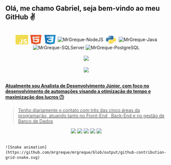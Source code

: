   ## Olá, me chamo Gabriel, seja bem-vindo ao meu GitHub ✌
  
<div style="display: inline_block" align="center"><br>
  <img align="center" alt="MrGreque-JS" height="30" width="40" src="https://raw.githubusercontent.com/devicons/devicon/master/icons/javascript/javascript-plain.svg">
  <img align="center" alt="MrGreque-HTML" height="30" width="40" src="https://raw.githubusercontent.com/devicons/devicon/master/icons/html5/html5-original.svg">
  <img align="center" alt="MrGreque-CSS" height="30" width="40" src="https://raw.githubusercontent.com/devicons/devicon/master/icons/css3/css3-original.svg">
  <img align="center" alt="MrGreque-NodeJS" height="30" width="40" src="https://cdn.jsdelivr.net/gh/devicons/devicon/icons/nodejs/nodejs-original.svg" />
  <img align="center" alt="MrGreque-Python" height="30" width="40" src="https://raw.githubusercontent.com/devicons/devicon/master/icons/python/python-original.svg">
  <img align="center" alt="MrGreque-Java" height="30" width="40" src="https://cdn.jsdelivr.net/gh/devicons/devicon/icons/java/java-original-wordmark.svg" />
  <img align="center" alt="MrGreque-SQLServer" height="50" width="60" src="https://cdn.jsdelivr.net/gh/devicons/devicon/icons/microsoftsqlserver/microsoftsqlserver-plain-wordmark.svg" />
  <img align="center" alt="MrGreque-PostgreSQL" height="40" width="50" src="https://cdn.jsdelivr.net/gh/devicons/devicon/icons/postgresql/postgresql-plain-wordmark.svg" />
</div>

  <br>
  
<div align="center">
  <a href="https://github.com/mrgreque">
  <img height="180em" src="https://github-readme-stats.vercel.app/api?username=mrgreque&show_icons=true&theme=dark&include_all_commits=true&count_private=true"/>
  <!--<img height="180em" src="https://github-readme-stats.vercel.app/api/top-langs/?username=mrgreque&layout=compact&langs_count=7&theme=dark"/>-->
</div>
  
  <br>
  
<div align="center">
  <img height="180em" src="https://github-readme-stats.vercel.app/api/top-langs/?username=mrgreque&langs_count=4&theme=dark&layout=compact"/>
</div>
  
  ##
  
#### Atualmente sou Analista de Desenvolvimento Júnior, com foco no desenvolvimento de automações visando a otimização do tempo e maximização dos lucros 🕒
  
> Tenho diariamente o contato com três das cinco áreas da programação, atuando tanto no Front-End , Back-End e no gestão de Banco de Dados


<div align="center">
  <a href = "https://github.com/mrgreque"><img src="https://img.shields.io/badge/GitHub-100000?style=for-the-badge&logo=github&logoColor=white" target="_blank"></a>
  <a href="https://br.linkedin.com/in/gabriel-greque-09a75a145" target="_blank"><img src="https://img.shields.io/badge/-LinkedIn-%230077B5?style=for-the-badge&logo=linkedin&logoColor=white" target="_blank"></a> 
  <a href="https://www.instagram.com/bielgreque/" target="_blank"><img src="https://img.shields.io/badge/-Instagram-%23E4405F?style=for-the-badge&logo=instagram&logoColor=white" target="_blank"></a>
  <a href = "https://www.facebook.com/gabriel.grequec"><img src="https://img.shields.io/badge/Facebook-1877F2?style=for-the-badge&logo=facebook&logoColor=white" target="_blank"></a>
  <a href = "mailto:gabrielgreque9910@gmail.com"><img src="https://img.shields.io/badge/-Gmail-%23333?style=for-the-badge&logo=gmail&logoColor=white" target="_blank"></a>
</div>

  <br>
  
    ![Snake animation](https://github.com/mrgreque/mrgreque/blob/output/github-contribution-grid-snake.svg)
